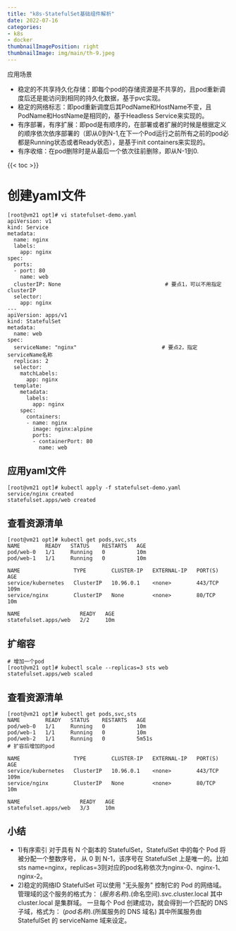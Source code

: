 ```yaml
---
title: "k8s-StatefulSet基础组件解析"
date: 2022-07-16
categories:
- k8s
- docker
thumbnailImagePosition: right
thumbnailImage: img/main/th-9.jpeg
---
```


应用场景
- 稳定的不共享持久化存储：即每个pod的存储资源是不共享的，且pod重新调度后还是能访问到相同的持久化数据，基于pvc实现。
- 稳定的网络标志：即pod重新调度后其PodName和HostName不变，且PodName和HostName是相同的，基于Headless Service来实现的。
- 有序部署，有序扩展：即pod是有顺序的，在部署或者扩展的时候是根据定义的顺序依次依序部署的（即从0到N-1,在下一个Pod运行之前所有之前的pod必都是Running状态或者Ready状态），是基于init containers来实现的。
- 有序收缩：在pod删除时是从最后一个依次往前删除，即从N-1到0.

<!--more-->

{{< toc >}}


# 创建yaml文件

```
[root@vm21 opt]# vi statefulset-demo.yaml
apiVersion: v1
kind: Service
metadata:
  name: nginx
  labels:
    app: nginx
spec:
  ports:
  - port: 80
    name: web
  clusterIP: None                                 # 要点1，可以不用指定clusterIP
  selector:
    app: nginx
---
apiVersion: apps/v1
kind: StatefulSet
metadata:
  name: web
spec:
  serviceName: "nginx"                           # 要点2，指定serviceName名称
  replicas: 2
  selector:
    matchLabels:
      app: nginx
  template:
    metadata:
      labels:
        app: nginx
    spec:
      containers:
      - name: nginx
        image: nginx:alpine
        ports:
        - containerPort: 80
          name: web
```

## 应用yaml文件
```
[root@vm21 opt]# kubectl apply -f statefulset-demo.yaml
service/nginx created
statefulset.apps/web created
```

## 查看资源清单
```
[root@vm21 opt]# kubectl get pods,svc,sts
NAME        READY   STATUS    RESTARTS   AGE
pod/web-0   1/1     Running   0          10m
pod/web-1   1/1     Running   0          10m

NAME                 TYPE        CLUSTER-IP   EXTERNAL-IP   PORT(S)   AGE
service/kubernetes   ClusterIP   10.96.0.1    <none>        443/TCP   109m
service/nginx        ClusterIP   None         <none>        80/TCP    10m

NAME                   READY   AGE
statefulset.apps/web   2/2     10m
```

## 扩缩容
```
# 增加一个pod
[root@vm21 opt]# kubectl scale --replicas=3 sts web
statefulset.apps/web scaled
```
## 查看资源清单

```
[root@vm21 opt]# kubectl get pods,svc,sts
NAME        READY   STATUS    RESTARTS   AGE
pod/web-0   1/1     Running   0          10m
pod/web-1   1/1     Running   0          10m
pod/web-2   1/1     Running   0          5m51s                             # 扩容后增加的pod

NAME                 TYPE        CLUSTER-IP   EXTERNAL-IP   PORT(S)   AGE
service/kubernetes   ClusterIP   10.96.0.1    <none>        443/TCP   109m
service/nginx        ClusterIP   None         <none>        80/TCP    10m

NAME                   READY   AGE
statefulset.apps/web   3/3     10m
```
## 小结

- 1)有序索引
对于具有 N 个副本的 StatefulSet，StatefulSet 中的每个 Pod 将被分配一个整数序号， 从 0 到 N-1，该序号在 StatefulSet 上是唯一的。比如sts name=nginx，replicas=3则对应的pod名称依次为nginx-0、nginx-1、nginx-2。
- 2)稳定的网络ID
StatefulSet 可以使用 "无头服务" 控制它的 Pod 的网络域。管理域的这个服务的格式为： $(服务名称).$(命名空间).svc.cluster.local
其中 cluster.local 是集群域。 一旦每个 Pod 创建成功，就会得到一个匹配的 DNS 子域，格式为： $(pod 名称).$(所属服务的 DNS 域名) 其中所属服务由 StatefulSet 的 serviceName 域来设定。
